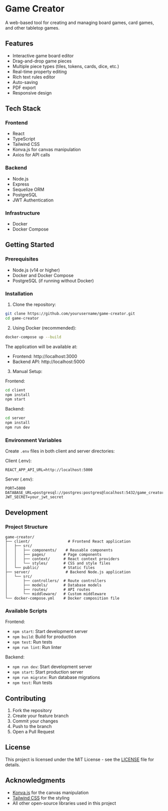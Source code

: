 # Game Creator

A web-based tool for creating and managing board games, card games, and other tabletop games.

## Features

- Interactive game board editor
- Drag-and-drop game pieces
- Multiple piece types (tiles, tokens, cards, dice, etc.)
- Real-time property editing
- Rich text rules editor
- Auto-saving
- PDF export
- Responsive design

## Tech Stack

### Frontend
- React
- TypeScript
- Tailwind CSS
- Konva.js for canvas manipulation
- Axios for API calls

### Backend
- Node.js
- Express
- Sequelize ORM
- PostgreSQL
- JWT Authentication

### Infrastructure
- Docker
- Docker Compose

## Getting Started

### Prerequisites

- Node.js (v14 or higher)
- Docker and Docker Compose
- PostgreSQL (if running without Docker)

### Installation

1. Clone the repository:
```bash
git clone https://github.com/yourusername/game-creator.git
cd game-creator
```

2. Using Docker (recommended):
```bash
docker-compose up --build
```

The application will be available at:
- Frontend: http://localhost:3000
- Backend API: http://localhost:5000

3. Manual Setup:

Frontend:
```bash
cd client
npm install
npm start
```

Backend:
```bash
cd server
npm install
npm run dev
```

### Environment Variables

Create `.env` files in both client and server directories:

Client (.env):
```
REACT_APP_API_URL=http://localhost:5000
```

Server (.env):
```
PORT=5000
DATABASE_URL=postgresql://postgres:postgres@localhost:5432/game_creator
JWT_SECRET=your_jwt_secret
```

## Development

### Project Structure

```
game-creator/
├── client/                 # Frontend React application
│   ├── src/
│   │   ├── components/    # Reusable components
│   │   ├── pages/        # Page components
│   │   ├── context/      # React context providers
│   │   └── styles/       # CSS and style files
│   └── public/           # Static files
├── server/                # Backend Node.js application
│   └── src/
│       ├── controllers/  # Route controllers
│       ├── models/       # Database models
│       ├── routes/       # API routes
│       └── middleware/   # Custom middleware
└── docker-compose.yml    # Docker composition file
```

### Available Scripts

Frontend:
- `npm start`: Start development server
- `npm build`: Build for production
- `npm test`: Run tests
- `npm run lint`: Run linter

Backend:
- `npm run dev`: Start development server
- `npm start`: Start production server
- `npm run migrate`: Run database migrations
- `npm test`: Run tests

## Contributing

1. Fork the repository
2. Create your feature branch 
3. Commit your changes 
4. Push to the branch 
5. Open a Pull Request

## License

This project is licensed under the MIT License - see the [LICENSE](LICENSE) file for details.

## Acknowledgments

- [Konva.js](https://konvajs.org/) for the canvas manipulation
- [Tailwind CSS](https://tailwindcss.com/) for the styling
- All other open-source libraries used in this project 
